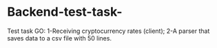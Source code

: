 # Backend-test-task-
Test task GO: 1-Receiving cryptocurrency rates (client); 2-A parser that saves data to a csv file with 50 lines.

